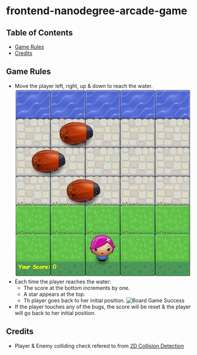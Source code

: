 frontend-nanodegree-arcade-game
===============================

## Table of Contents

* [Game Rules](#game_rules)
* [Credits](#credits)

## Game Rules
- Move the player left, right, up & down to reach the water.
	![Board Game](./images/gameBoard.PNG)
- Each time the player reaches the water:
	- The score at the bottom increments by one.
	- A star appears at the top.
	- Th player goes back to her initial position.
	![Board Game Success](./images/gameBoard_Success.PNG)
- If the player touches any of the bugs, the score will be reset & the player will go back to her initial position.

## Credits
- Player & Enemy colliding check refered to from [2D Collision Detection](https://developer.mozilla.org/kab/docs/Games/Techniques/2D_collision_detection)



